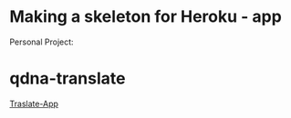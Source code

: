 # Making a skeleton for Heroku - app

Personal Project: 
# qdna-translate
[Traslate-App](https://qdna-transbot.herokuapp.com/)


